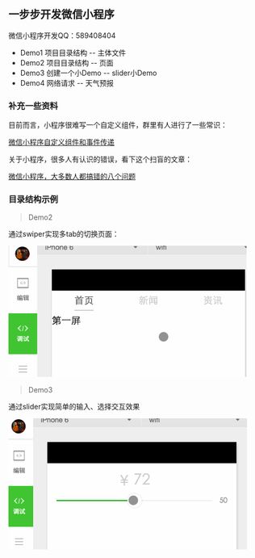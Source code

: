 ## 一步步开发微信小程序

微信小程序开发QQ：589408404

* Demo1 项目目录结构 -- 主体文件
* Demo2 项目目录结构 -- 页面
* Demo3 创建一个小Demo -- slider小Demo
* Demo4 网络请求 -- 天气预报

### 补充一些资料

目前而言，小程序很难写一个自定义组件，群里有人进行了一些常识：

[微信小程序自定义组件和事件传递](https://segmentfault.com/n/1330000007037416)

关于小程序，很多人有认识的错误，看下这个扫盲的文章：

[微信小程序，大多数人都搞错的八个问题](http://geek.csdn.net/news/detail/104430)

### 目录结构示例

> Demo2

通过swiper实现多tab的切换页面：

![gif](Demo2/demo.gif)

> Demo3

通过slider实现简单的输入、选择交互效果

![gif](Demo3/slider.gif)
